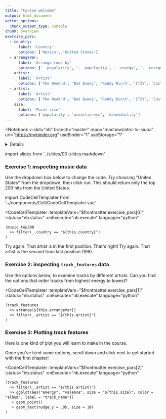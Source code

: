 ```yaml
---
title: "Course welcome"
output: html_document
editor_options: 
  chunk_output_type: console
chunk: overview
exercise_pars:
  - country: 
      label: 'Country'
      options: ['Mexico', 'United States']
  - arrangeVar:
      label: 'Arrange rows by'
      options: ['_.popularity', '-_.popularity', '_.energy', '-_.energy']
    artist:
      label: 'Artist'
      options: ['The Weeknd', 'Bad Bunny', 'Roddy Ricch', 'ITZY', 'Justin Bieber']
  - artist:
      label: 'Artist'
      options: ['The Weeknd', 'Bad Bunny', 'Roddy Ricch', 'ITZY', 'Justin Bieber']
    size:
      label: 'Point size'
      options: ['popularity', 'acousticness', 'danceability']
---
```


<Notebook
  v-slot="nb"
  branch="master"
  repo="machow/intro-to-siuba"
  url="https://mybinder.org"
  useBinder="1"
  useStorage="1"
  >


<details v-fix-codemirror v-show="nb.debut">
<code-cell  :status="nb.status" :onExecute="nb.execute" :onReady="nb.updateSetupCode"  language="python">


    # TODO: explain how to run this, and that they only need the gist (loads tools)
    
    # wranglign ---------
    import pandas as pd
    from siuba import *
    
    # plotting ----------
    from plotnine import *
    
    theme_set(theme_classic(base_family = "Noto Sans CJK JP"))
    
    # data --------------
    from music_top200 import music_top200, track_features
    
    # student support ----------
    from siuba import pipe
    from IPython.display import HTML, display
    from siututor import Blank
    ___ = Blank()
    
    # DataFrame display --------
    pd.set_option("display.max_rows", 6)
    
    from IPython import get_ipython
    # special ipython function to get the html formatter
    html_formatter = get_ipython().display_formatter.formatters['text/html']
    
    # here, we avoid the default df._repr_html_ method, since it inlines css
    # (style tags make vue angry)
    html_formatter.for_type(
        pd.DataFrame,
        lambda df: df.to_html(max_rows = pd.get_option("display.max_rows"), show_dimensions = True)
    )
    
    # remove the <ggplot: (528...)> printout
    html_formatter.for_type(ggplot, lambda g: "")
    




</code-cell>
</details>

import slides from '../slides/00-slides.markdown'

<RevealSlides :slides="slides" />


### Exercise 1: inspecting music data

Use the dropdown box below to change the code.
Try choosing "United States" from the dropdown, then click run.
This should return only the top 200 hits from the United States.

import CodeCellTemplater from '~/components/Cell/CodeCellTemplater.vue'

<CodeCellTemplater
  :templateVars="$frontmatter.exercise_pars[0]"
  :status="nb.status" :onExecute="nb.execute" language="python"
  >

    (music_top200
      >> filter(_.country == "${this.country}")
    )


<template v-slot:output>
<table border="1" class="dataframe dataframe">
  <thead>
    <tr style="text-align: right;">
      <th></th>
      <th>country</th>
      <th>position</th>
      <th>track_name</th>
      <th>artist</th>
      <th>streams</th>
      <th>duration</th>
      <th>continent</th>
    </tr>
  </thead>
  <tbody>
    <tr>
      <th>7800</th>
      <td>United States</td>
      <td>1</td>
      <td>The Box</td>
      <td>Roddy Ricch</td>
      <td>12987027</td>
      <td>196.653</td>
      <td>Americas</td>
    </tr>
    <tr>
      <th>7801</th>
      <td>United States</td>
      <td>2</td>
      <td>Myron</td>
      <td>Lil Uzi Vert</td>
      <td>9163134</td>
      <td>224.955</td>
      <td>Americas</td>
    </tr>
    <tr>
      <th>7802</th>
      <td>United States</td>
      <td>3</td>
      <td>Blueberry Faygo</td>
      <td>Lil Mosey</td>
      <td>8043475</td>
      <td>162.547</td>
      <td>Americas</td>
    </tr>
    <tr>
      <th>...</th>
      <td>...</td>
      <td>...</td>
      <td>...</td>
      <td>...</td>
      <td>...</td>
      <td>...</td>
      <td>...</td>
    </tr>
    <tr>
      <th>7997</th>
      <td>United States</td>
      <td>198</td>
      <td>Lights Up</td>
      <td>Harry Styles</td>
      <td>1606234</td>
      <td>172.227</td>
      <td>Americas</td>
    </tr>
    <tr>
      <th>7998</th>
      <td>United States</td>
      <td>199</td>
      <td>Without Me</td>
      <td>Halsey</td>
      <td>1606153</td>
      <td>201.661</td>
      <td>Americas</td>
    </tr>
    <tr>
      <th>7999</th>
      <td>United States</td>
      <td>200</td>
      <td>Enemies (feat. DaBaby)</td>
      <td>Post Malone</td>
      <td>1597824</td>
      <td>196.760</td>
      <td>Americas</td>
    </tr>
  </tbody>
</table>
</template>

</CodeCellTemplater>

<prompt-expandable header="Which artist has a track in the second position on the United States charts?">

<q-multiple-choice>
  <q-opt text="Roddy Ricch"><span>Try again. That artist is in the first position.</span></q-opt>
  <q-opt text="Lil Uzi Vert"><span>That's right!</span></q-opt>
  <q-opt text="Halsey"><span>Try again. That artist is the second from last position (198).</span></q-opt>
</q-multiple-choice>

</prompt-expandable>



### Exercise 2: inspecting `track_features` data

Use the options below, to examine tracks by different artists. Can you find the options that order tracks from highest energy to lowest?

<CodeCellTemplater
  :templateVars="$frontmatter.exercise_pars[1]"
  :status="nb.status" :onExecute="nb.execute" language="python"
  >

    (track_features
      >> arrange(${this.arrangeVar})
      >> filter(_.artist == "${this.artist}")
    )
    
<template v-slot:output>


<table border="1" class="dataframe dataframe">
  <thead>
    <tr style="text-align: right;">
      <th></th>
      <th>artist</th>
      <th>album</th>
      <th>track_name</th>
      <th>energy</th>
      <th>valence</th>
      <th>danceability</th>
      <th>speechiness</th>
      <th>acousticness</th>
      <th>popularity</th>
      <th>duration</th>
    </tr>
  </thead>
  <tbody>
    <tr>
      <th>22431</th>
      <td>The Weeknd</td>
      <td>After Hours (Deluxe)</td>
      <td>Missed You - Bonus Track</td>
      <td>0.364</td>
      <td>0.4480</td>
      <td>0.716</td>
      <td>0.0866</td>
      <td>0.10700</td>
      <td>48</td>
      <td>144.540</td>
    </tr>
    <tr>
      <th>3889</th>
      <td>The Weeknd</td>
      <td>After Hours (Deluxe)</td>
      <td>Nothing Compares - Bonus Track</td>
      <td>0.577</td>
      <td>0.0398</td>
      <td>0.524</td>
      <td>0.0358</td>
      <td>0.00253</td>
      <td>49</td>
      <td>222.307</td>
    </tr>
    <tr>
      <th>17384</th>
      <td>The Weeknd</td>
      <td>Heartless</td>
      <td>Heartless</td>
      <td>0.750</td>
      <td>0.1980</td>
      <td>0.531</td>
      <td>0.1110</td>
      <td>0.00632</td>
      <td>60</td>
      <td>200.080</td>
    </tr>
    <tr>
      <th>...</th>
      <td>...</td>
      <td>...</td>
      <td>...</td>
      <td>...</td>
      <td>...</td>
      <td>...</td>
      <td>...</td>
      <td>...</td>
      <td>...</td>
      <td>...</td>
    </tr>
    <tr>
      <th>9284</th>
      <td>The Weeknd</td>
      <td>After Hours</td>
      <td>After Hours</td>
      <td>0.572</td>
      <td>0.1430</td>
      <td>0.664</td>
      <td>0.0305</td>
      <td>0.08110</td>
      <td>84</td>
      <td>361.027</td>
    </tr>
    <tr>
      <th>24689</th>
      <td>The Weeknd</td>
      <td>Starboy</td>
      <td>Starboy</td>
      <td>0.587</td>
      <td>0.4860</td>
      <td>0.679</td>
      <td>0.2760</td>
      <td>0.14100</td>
      <td>84</td>
      <td>230.453</td>
    </tr>
    <tr>
      <th>24983</th>
      <td>The Weeknd</td>
      <td>After Hours</td>
      <td>In Your Eyes</td>
      <td>0.719</td>
      <td>0.7170</td>
      <td>0.667</td>
      <td>0.0346</td>
      <td>0.00285</td>
      <td>91</td>
      <td>237.520</td>
    </tr>
  </tbody>
</table>


</template>    

</CodeCellTemplater>

### Exercise 3: Plotting track features

Here is one kind of plot you will learn to make in the course.


Once you've tried some options, scroll down and click next to get started with the first chapter!

<CodeCellTemplater
  :templateVars="$frontmatter.exercise_pars[2]"
  :status="nb.status" :onExecute="nb.execute" language="python"
  >

    (track_features
      >> filter(_.artist == "${this.artist}")
      >> ggplot(aes("energy", "valence", size = "${this.size}", color = "album", label = "track_name"))
       + geom_point()
       + geom_text(nudge_y = .05, size = 10)
    )

<template v-slot:output>

![png](../build/01-example3-output.png)

</template>

</CodeCellTemplater>






</Notebook>

